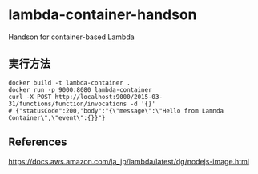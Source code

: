 # lambda-container-handson
Handson for container-based Lambda

## 実行方法

```shell
docker build -t lambda-container .
docker run -p 9000:8080 lambda-container
curl -X POST http://localhost:9000/2015-03-31/functions/function/invocations -d '{}'
# {"statusCode":200,"body":"{\"message\":\"Hello from Lamnda Container\",\"event\":{}}"}
```

## References

https://docs.aws.amazon.com/ja_jp/lambda/latest/dg/nodejs-image.html
